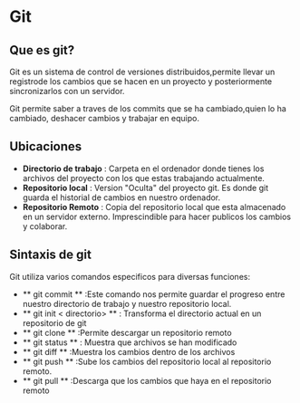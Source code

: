 # Git
## Que es git?


Git es un sistema de control de versiones distribuidos,permite llevar un registrode los cambios que se hacen en un proyecto y posteriormente sincronizarlos con un servidor. 

Git permite saber a traves de los commits que se ha cambiado,quien lo ha cambiado, deshacer cambios y trabajar en equipo.
## Ubicaciones

- **Directorio de trabajo** : Carpeta en el ordenador donde tienes los archivos del proyecto con los que estas trabajando actualmente.
- **Repositorio local** : Version "Oculta" del proyecto git. Es donde git guarda el historial de cambios en nuestro ordenador.
- **Repositorio Remoto** : Copia del repositorio local que esta almacenado en un servidor externo. Imprescindible para hacer publicos los cambios y colaborar.


## Sintaxis de git

Git utiliza varios comandos especificos para diversas funciones:

- ** git commit ** :Este comando nos permite guardar el progreso entre nuestro directorio de trabajo y nuestro repositorio local.
- ** git init < directorio> ** : Transforma el directorio actual en un repositorio de git
- ** git clone <URL> ** :Permite descargar un repositorio remoto
- ** git status ** : Muestra que archivos  se han modificado 
- ** git diff ** :Muestra los cambios dentro de los archivos
- ** git push ** :Sube los cambios del repositorio local al repositorio remoto.
- ** git pull ** :Descarga que los cambios que haya en el repositorio remoto
